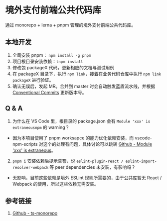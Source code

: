 # 境外支付前端公共代码库

通过 monorepo + lerna + pnpm 管理的境外支付前端公共代码库。

## 本地开发

1. 全局安装 pnpm： `npm install -g pnpm`
2. 项目根目录安装依赖：`tnpm install`
3. 修改包 packageX 代码，更新相应的文档与测试用例
4. 在 packageX 目录下，执行 `npm link`，接着在业务代码仓库中执行 `npm link packageX` 进行验证。
5. 确认无误后，发起 MR。合并到 master 时会自动触发蓝盾流水线，并根据 [Conventional Commits](https://www.conventionalcommits.org/en/) 更新版本号。


## Q & A

1. 为什么在 VS Code 里，根目录的 package.json 会有 `Module 'xxx' is extraneousnpm` 的 warning？
  - 因为本项目使用了 pnpm worksapce 的能力优化依赖安装，而 vscode-npm-scripts 对这个的处理有问题，具体讨论可以跳转 [Github - Module 'xxx' is extraneous](https://github.com/Microsoft/vscode-npm-scripts/issues/25)。
2. `pnpm i` 安装依赖后提示告警，说 `eslint-plugin-react / eslint-import-resolver-webpack` 等 peer dependencies 未安装，有影响吗？
  - 无影响，目前这些依赖是境外 ESLint 规则所需要的，由于公共库暂无 React / Webpack 的使用，所以这些依赖无需安装。

## 参考链接

1. [Github - ts-monorepo](https://github.com/NiGhTTraX/ts-monorepo/)
